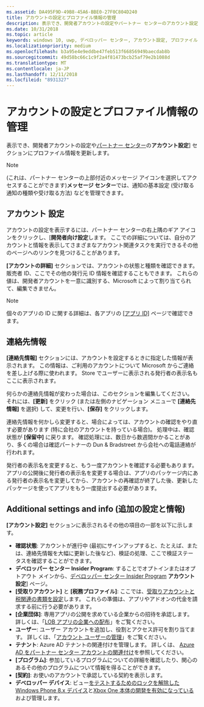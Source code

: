```yaml
---
ms.assetid: DA495F9D-49B8-45A6-BBE0-27F0C804D240
title: アカウントの設定とプロファイル情報の管理
description: 表示でき、開発者アカウントの設定やパートナー センターのアカウント設定] セクションにプロファイル情報を更新します。
ms.date: 10/31/2018
ms.topic: article
keywords: windows 10, uwp, デベロッパー センター, アカウント設定, プロファイル, アカウント プロファイル, 開発者アカウント, 開発者アカウントの設定
ms.localizationpriority: medium
ms.openlocfilehash: b3a95e4e9eddbe47feb513f66856949baecdab8b
ms.sourcegitcommit: 49d58bc66c1c9f2a4f81473bcb25af79e2b1088d
ms.translationtype: MT
ms.contentlocale: ja-JP
ms.lasthandoff: 12/11/2018
ms.locfileid: "8931327"
---
```

# <a name="manage-account-settings-and-profile-info"></a>アカウントの設定とプロファイル情報の管理

表示でき、開発者アカウントの設定や[パートナー センター](https://partner.microsoft.com/dashboard)の**アカウント設定**] セクションにプロファイル情報を更新します。 

> [!NOTE]
> (これは、パートナー センターの上部付近のメッセージ アイコンを選択してアクセスすることができます)**メッセージ センター**では、通知の基本設定 (受け取る通知の種類や受け取る方法) などを管理できます。

## <a name="account-settings"></a>アカウント 設定

アカウントの設定を表示するには、パートナー センターの右上隅のギア アイコンをクリックし、[**開発者向け設定**します。 ここでの詳細については、自分のアカウントと情報を表示してさまざまなアカウント関連タスクを実行できるその他のページへのリンクを見つけることがあります。

**[アカウントの詳細]** セクションでは、アカウントの状態と種類を確認できます。 販売者 ID、ここでその他の発行元 ID 情報を確認することもできます。 これらの値は、開発者アカウントを一意に識別する、Microsoft によって割り当てられて、編集できません。

> [!NOTE]
> 個々のアプリの ID に関する詳細は、各アプリの [[アプリ ID]](view-app-identity-details.md) ページで確認できます。

## <a name="contact-info"></a>連絡先情報

**[連絡先情報]** セクションには、アカウントを設定するときに指定した情報が表示されます。 この情報は、ご利用のアカウントについて Microsoft からご連絡を差し上げる際に使われます。 Store でユーザーに表示される発行者の表示名もここに表示されます。

何らかの連絡先情報が変わった場合は、このセクションを編集してください。 それには、**[更新]** をクリック (または左側のナビゲーション メニューで **[連絡先情報]** を選択) して、変更を行い、**[保存]** をクリックします。

連絡先情報を何かしら変更すると、場合によっては、アカウントの確認をやり直す必要があります (特に会社のアカウントを持っている場合)。 処理中は、確認状態が **[保留中]** に戻ります。 確認処理には、数日から数週間かかることがあり、多くの場合は確認パートナーの Dun & Bradstreet から会社への電話連絡が行われます。

発行者の表示名を変更すると、もう一度アカウントを確認する必要もあります。 アプリの公開後に発行者の表示名を変更する場合は、アプリのパッケージ内にある発行者の表示名を変更してから、アカウントの再確認が終了した後、更新したパッケージを使ってアプリをもう一度提出する必要があります。


## <a name="additional-settings-and-info"></a>Additional settings and info (追加の設定と情報)

**[アカウント設定]** セクションに表示されるその他の項目の一部を以下に示します。

- **確認状態**: アカウントが進行中 (最初にサインアップすると、たとえば、または、連絡先情報を大幅に更新した後など)、検証の処理、ここで検証ステータスを確認することができます。
- **デベロッパー センター Insider Program**: することでオプトインまたはオプトアウト メインから、[デベロッパー センター Insider Program](dev-center-insider-program.md) **アカウント設定**] ページ。
- **[受取りアカウント]** と **[税務プロファイル]**: ここでは、[受取りアカウントと税関連の書類を設定](setting-up-your-payout-account-and-tax-forms.md)します。 これらの準備は、アプリやアドオンの代金を請求する前に行う必要があります。
- **[企業団体]**: 専用アプリの公開を求めている企業からの招待を承認します。 詳しくは、「[LOB アプリの企業への配布](distribute-lob-apps-to-enterprises.md)」をご覧ください。
- **ユーザー**: ユーザー アカウントを追加し、役割とアクセス許可を割り当てます。 詳しくは、「[アカウント ユーザーの管理](manage-account-users.md)」をご覧ください。
- **テナント**: Azure AD テナントの関連付けを管理します。 詳しくは、 [Azure AD をパートナー センター アカウントの関連付け](associate-azure-ad-with-dev-center.md)を参照してください。
- **[プログラム]**: 参加しているプログラムについての詳細を確認したり、関心のあるその他のプログラムについて情報を得ることができます。
- **[契約]**: お使いのアカウントで承認している契約を表示します。
- **デベロッパー デバイス**: ビュー[をテストするためのロックを解除した Windows Phone 8.x デバイス](http://go.microsoft.com/fwlink/p/?LinkId=533897)と[Xbox One 本体の開発を有効になっている](../xbox-apps/devkit-activation.md)および管理します。 


